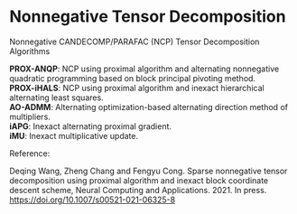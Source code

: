 # Nonnegative Tensor Decomposition
Nonnegative CANDECOMP/PARAFAC (NCP) Tensor Decomposition Algorithms

**PROX-ANQP**: NCP using proximal algorithm and alternating nonnegative quadratic programming based on block principal pivoting method.  
**PROX-iHALS**: NCP using proximal algorithm and inexact hierarchical alternating least squares.  
**AO-ADMM**: Alternating optimization-based alternating direction method of multipliers.  
**iAPG**: Inexact alternating proximal gradient.  
**iMU**: Inexact multiplicative update.  


Reference:

Deqing Wang, Zheng Chang and Fengyu Cong. Sparse nonnegative tensor decomposition using proximal algorithm and inexact block coordinate descent scheme, Neural Computing and Applications. 2021. In press. https://doi.org/10.1007/s00521-021-06325-8

